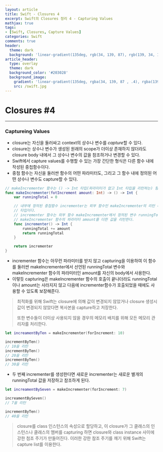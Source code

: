 ```yaml
---
layout: article
title: Swift - Closures 4
excerpt: Swift의 Closures 정리 4 - Capturing Values
mathjax: true
tags:
- [Swift, Closures, Capture Values]
categories: Swift
comments: true
header:
  theme: dark
  background: 'linear-gradient(135deg, rgb(34, 139, 87), rgb(139, 34, 139))'
article_header:
  type: overlay
  theme: dark
  background_color: '#203028'
  background_image:
    gradient: 'linear-gradient(135deg, rgba(34, 139, 87 , .4), rgba(139, 34, 139, .4))'
    src: /swift.jpg
---
```


# Closures #4

---

### Captureing Values

- closure는 자신을 둘러싸고 context의 상수나 변수를 *capture*할 수 있다.
- closure는 상수나 변수가 생성된 원래의 scope가 더이상 존재하지 않더라도 closure body 내에서 그 상수나 변수의 값을 참조하거나 변경할 수 있다.
- Swift에서 capture values를 수행할 수 있는 가장 간단한 형식은 다른 함수 내에 작성된 중첩함수이다.
- 중첨 함수는 자신을 둘러싼 함수의 어떤 파라미터도, 그리고 그 함수 내에 정의된 어떤 상수나 변수도 capture할 수 있다.

```swift
// makeIncrementer 함수는 () -> Int 타입(파라미터가 없고 Int 타입을 리턴하는) 함수를 리턴한다.
func makeIncrementer(fotIncrement amount: Int) -> () -> Int {
	var runningTotal = 0

	// 내부에 정의된 중첩함수 incrementer는 외부 함수인 makeIncrementer의 리턴 타입과 동일한
	// 타입이다.
	// incrementer 함수는 외부 함수 makeIncrementer에서 정의된 변수 runningTotal에
	// makeIncrementer 함수의 파라미터 amount를 더한 값을 리턴한다.
	func incrementer() -> Int {
		runningTotal += amount
		return runningTotal
	}

	return incrementer
}
```

- incrementer 함수는 아무런 파라미터를 받지 않고 capturing을 이용하여 이 함수를 둘러싼 makeIncrementer에서 선언된 runningTotal 변수와 makeIncrementer 함수의 파라미터인 amount를 자신의 body에서 사용한다.
- 이렇듯 capturing은 makeIncrementer 함수의 호출이 끝나더라도 runningTotal이나 amount는 사라지지 않고 다음에 incrementer함수가 호출되었을 때에도 사용할 수 있도록 보장해준다.

> 최적화를 위해 Swift는 closure에 의해 값이 변경되지 않았거나 closure 생성시 값이 변경되지 않았다면 복사본을 capture하고 저장한다.
>
> 또한 변수들이 더이상 사용되지 않을 경우의 메모리 배치를 위해 모든 메모리 관리자를 처리한다.

```swift
let increamentByTen = makeIncrementer(forIncrement: 10)

incrementByTen()
// 10을 리턴
incrementByTen()
// 20을 리턴
incrementByTen()
// 30을 리턴
```

- 두 번째 incrementer를 생성한다면 새로운 incrementer는 새로운 별개의 runningTotal 값을 저장하고 참조하게 된다.

```swift
let increamentBySeven = makeIncrementer(forIncrement: 7)

increamentBySeven()
// 7을 리턴

incrementByTen()
// 40을 리턴
```

> closure를 class 인스턴스의 속성으로 할당하고,  이 closure가 그 클래스의 인스턴스나 클래스의 멤버를 capturing 하면 closure와 class instance 사이에 강한 첨조 주기가 만들어진다. 이러한 강한 참조 주기를
> 깨기 위해 Swift는 capture list를 이용한다.
